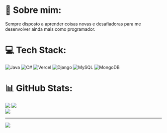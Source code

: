 # 💫 Sobre mim:
Sempre disposto a aprender coisas novas e desafiadoras para me desenvolver ainda mais como programador.


# 💻 Tech Stack:
![Java](https://img.shields.io/badge/java-%23ED8B00.svg?style=for-the-badge&logo=java&logoColor=white) ![C#](https://img.shields.io/badge/c%23-%23239120.svg?style=for-the-badge&logo=c-sharp&logoColor=white) ![Vercel](https://img.shields.io/badge/vercel-%23000000.svg?style=for-the-badge&logo=vercel&logoColor=white) ![Django](https://img.shields.io/badge/django-%23092E20.svg?style=for-the-badge&logo=django&logoColor=white) ![MySQL](https://img.shields.io/badge/mysql-%2300f.svg?style=for-the-badge&logo=mysql&logoColor=white) ![MongoDB](https://img.shields.io/badge/MongoDB-%234ea94b.svg?style=for-the-badge&logo=mongodb&logoColor=white)
# 📊 GitHub Stats:
![](https://github-readme-stats.vercel.app/api?username=divlipe&theme=midnight-purple&hide_border=true&include_all_commits=false&count_private=false)
![](https://github-readme-streak-stats.herokuapp.com/?user=divlipe&theme=midnight-purple&hide_border=true)<br/>
![](https://github-readme-stats.vercel.app/api/top-langs/?username=divlipe&theme=midnight-purple&hide_border=true&include_all_commits=false&count_private=false&layout=compact)

---
[![](https://visitcount.itsvg.in/api?id=divlipe&icon=0&color=12)](https://visitcount.itsvg.in)
